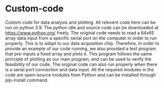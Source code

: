# Custom-code
Custom code for data analysis and plotting. All relevent code here can be run on python 3.9. The python idle and source code can be downloaded at https://www.python.org/ freely.
The original code needs to read a 64x65 array data input from a specific serial port on the computer in order to run properly. This is to adapt to our data acquisition chip. Therefore, in order to provide an example of our code running, we also provided a test program that pre-inputs a fixed array and plots it. This program follows the same principle of plotting as our main program, and can be used to verify the feasibility of our code. The original code can also run properly when there is a serial port connection and data input. All the required modules in the code are open-source modules from Python and can be installed through pip-install command.
